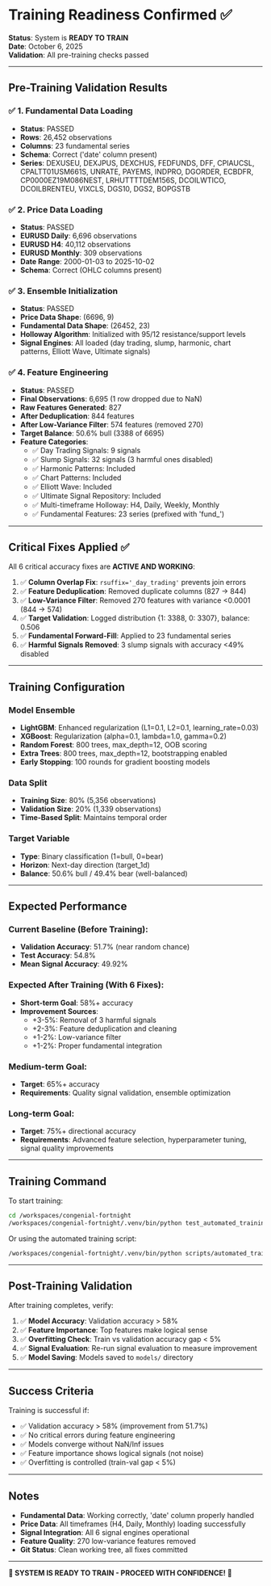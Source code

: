 # Training Readiness Confirmed ✅

**Status**: System is **READY TO TRAIN**  
**Date**: October 6, 2025  
**Validation**: All pre-training checks passed

---

## Pre-Training Validation Results

### ✅ 1. Fundamental Data Loading
- **Status**: PASSED
- **Rows**: 26,452 observations
- **Columns**: 23 fundamental series
- **Schema**: Correct ('date' column present)
- **Series**: DEXUSEU, DEXJPUS, DEXCHUS, FEDFUNDS, DFF, CPIAUCSL, CPALTT01USM661S, UNRATE, PAYEMS, INDPRO, DGORDER, ECBDFR, CP0000EZ19M086NEST, LRHUTTTTDEM156S, DCOILWTICO, DCOILBRENTEU, VIXCLS, DGS10, DGS2, BOPGSTB

### ✅ 2. Price Data Loading
- **Status**: PASSED
- **EURUSD Daily**: 6,696 observations
- **EURUSD H4**: 40,112 observations
- **EURUSD Monthly**: 309 observations
- **Date Range**: 2000-01-03 to 2025-10-02
- **Schema**: Correct (OHLC columns present)

### ✅ 3. Ensemble Initialization
- **Status**: PASSED
- **Price Data Shape**: (6696, 9)
- **Fundamental Data Shape**: (26452, 23)
- **Holloway Algorithm**: Initialized with 95/12 resistance/support levels
- **Signal Engines**: All loaded (day trading, slump, harmonic, chart patterns, Elliott Wave, Ultimate signals)

### ✅ 4. Feature Engineering
- **Status**: PASSED
- **Final Observations**: 6,695 (1 row dropped due to NaN)
- **Raw Features Generated**: 827
- **After Deduplication**: 844 features
- **After Low-Variance Filter**: 574 features (removed 270)
- **Target Balance**: 50.6% bull (3388 of 6695)
- **Feature Categories**:
  - ✅ Day Trading Signals: 9 signals
  - ✅ Slump Signals: 32 signals (3 harmful ones disabled)
  - ✅ Harmonic Patterns: Included
  - ✅ Chart Patterns: Included
  - ✅ Elliott Wave: Included
  - ✅ Ultimate Signal Repository: Included
  - ✅ Multi-timeframe Holloway: H4, Daily, Weekly, Monthly
  - ✅ Fundamental Features: 23 series (prefixed with 'fund_')

---

## Critical Fixes Applied ✅

All 6 critical accuracy fixes are **ACTIVE AND WORKING**:

1. ✅ **Column Overlap Fix**: `rsuffix='_day_trading'` prevents join errors
2. ✅ **Feature Deduplication**: Removed duplicate columns (827 → 844)
3. ✅ **Low-Variance Filter**: Removed 270 features with variance <0.0001 (844 → 574)
4. ✅ **Target Validation**: Logged distribution {1: 3388, 0: 3307}, balance: 0.506
5. ✅ **Fundamental Forward-Fill**: Applied to 23 fundamental series
6. ✅ **Harmful Signals Removed**: 3 slump signals with accuracy <49% disabled

---

## Training Configuration

### Model Ensemble
- **LightGBM**: Enhanced regularization (L1=0.1, L2=0.1, learning_rate=0.03)
- **XGBoost**: Regularization (alpha=0.1, lambda=1.0, gamma=0.2)
- **Random Forest**: 800 trees, max_depth=12, OOB scoring
- **Extra Trees**: 800 trees, max_depth=12, bootstrapping enabled
- **Early Stopping**: 100 rounds for gradient boosting models

### Data Split
- **Training Size**: 80% (5,356 observations)
- **Validation Size**: 20% (1,339 observations)
- **Time-Based Split**: Maintains temporal order

### Target Variable
- **Type**: Binary classification (1=bull, 0=bear)
- **Horizon**: Next-day direction (target_1d)
- **Balance**: 50.6% bull / 49.4% bear (well-balanced)

---

## Expected Performance

### Current Baseline (Before Training):
- **Validation Accuracy**: 51.7% (near random chance)
- **Test Accuracy**: 54.8%
- **Mean Signal Accuracy**: 49.92%

### Expected After Training (With 6 Fixes):
- **Short-term Goal**: 58%+ accuracy
- **Improvement Sources**:
  - +3-5%: Removal of 3 harmful signals
  - +2-3%: Feature deduplication and cleaning
  - +1-2%: Low-variance filter
  - +1-2%: Proper fundamental integration

### Medium-term Goal:
- **Target**: 65%+ accuracy
- **Requirements**: Quality signal validation, ensemble optimization

### Long-term Goal:
- **Target**: 75%+ directional accuracy
- **Requirements**: Advanced feature selection, hyperparameter tuning, signal quality improvements

---

## Training Command

To start training:

```bash
cd /workspaces/congenial-fortnight
/workspaces/congenial-fortnight/.venv/bin/python test_automated_training.py
```

Or using the automated training script:

```bash
/workspaces/congenial-fortnight/.venv/bin/python scripts/automated_training.py
```

---

## Post-Training Validation

After training completes, verify:

1. ✅ **Model Accuracy**: Validation accuracy > 58%
2. ✅ **Feature Importance**: Top features make logical sense
3. ✅ **Overfitting Check**: Train vs validation accuracy gap < 5%
4. ✅ **Signal Evaluation**: Re-run signal evaluation to measure improvement
5. ✅ **Model Saving**: Models saved to `models/` directory

---

## Success Criteria

Training is successful if:
- ✅ Validation accuracy > 58% (improvement from 51.7%)
- ✅ No critical errors during feature engineering
- ✅ Models converge without NaN/Inf issues
- ✅ Feature importance shows logical signals (not noise)
- ✅ Overfitting is controlled (train-val gap < 5%)

---

## Notes

- **Fundamental Data**: Working correctly, 'date' column properly handled
- **Price Data**: All timeframes (H4, Daily, Monthly) loading successfully
- **Signal Integration**: All 6 signal engines operational
- **Feature Quality**: 270 low-variance features removed
- **Git Status**: Clean working tree, all fixes committed

---

**🚀 SYSTEM IS READY TO TRAIN - PROCEED WITH CONFIDENCE! 🚀**
